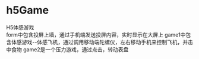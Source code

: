 # h5Game
H5体感游戏<br>
form中包含投屏上墙，通过手机端发送投屏内容，实时显示在大屏上
game1中包含体感游戏--体感飞机，通过调用移动端陀螺仪，左右移动手机来控制飞机，并击中食物
game2是一个压力游戏，通过点击，转动表盘
